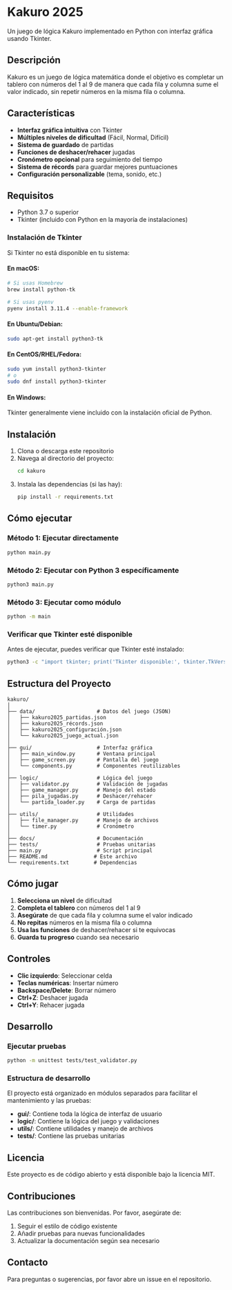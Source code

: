 # Kakuro 2025

Un juego de lógica Kakuro implementado en Python con interfaz gráfica usando Tkinter.

## Descripción

Kakuro es un juego de lógica matemática donde el objetivo es completar un tablero con números del 1 al 9 de manera que cada fila y columna sume el valor indicado, sin repetir números en la misma fila o columna.

## Características

- **Interfaz gráfica intuitiva** con Tkinter
- **Múltiples niveles de dificultad** (Fácil, Normal, Difícil)
- **Sistema de guardado** de partidas
- **Funciones de deshacer/rehacer** jugadas
- **Cronómetro opcional** para seguimiento del tiempo
- **Sistema de récords** para guardar mejores puntuaciones
- **Configuración personalizable** (tema, sonido, etc.)

## Requisitos

- Python 3.7 o superior
- Tkinter (incluido con Python en la mayoría de instalaciones)

### Instalación de Tkinter

Si Tkinter no está disponible en tu sistema:

#### En macOS:
```bash
# Si usas Homebrew
brew install python-tk

# Si usas pyenv
pyenv install 3.11.4 --enable-framework
```

#### En Ubuntu/Debian:
```bash
sudo apt-get install python3-tk
```

#### En CentOS/RHEL/Fedora:
```bash
sudo yum install python3-tkinter
# o
sudo dnf install python3-tkinter
```

#### En Windows:
Tkinter generalmente viene incluido con la instalación oficial de Python.

## Instalación

1. Clona o descarga este repositorio
2. Navega al directorio del proyecto:
   ```bash
   cd kakuro
   ```
3. Instala las dependencias (si las hay):
   ```bash
   pip install -r requirements.txt
   ```

## Cómo ejecutar

### Método 1: Ejecutar directamente
```bash
python main.py
```

### Método 2: Ejecutar con Python 3 específicamente
```bash
python3 main.py
```

### Método 3: Ejecutar como módulo
```bash
python -m main
```

### Verificar que Tkinter esté disponible
Antes de ejecutar, puedes verificar que Tkinter esté instalado:
```bash
python3 -c "import tkinter; print('Tkinter disponible:', tkinter.TkVersion)"
```

## Estructura del Proyecto

```
kakuro/
│
├── data/                    # Datos del juego (JSON)
│   ├── kakuro2025_partidas.json
│   ├── kakuro2025_récords.json
│   ├── kakuro2025_configuración.json
│   └── kakuro2025_juego_actual.json
│
├── gui/                     # Interfaz gráfica
│   ├── main_window.py       # Ventana principal
│   ├── game_screen.py       # Pantalla del juego
│   └── components.py        # Componentes reutilizables
│
├── logic/                   # Lógica del juego
│   ├── validator.py         # Validación de jugadas
│   ├── game_manager.py      # Manejo del estado
│   ├── pila_jugadas.py      # Deshacer/rehacer
│   └── partida_loader.py    # Carga de partidas
│
├── utils/                   # Utilidades
│   ├── file_manager.py      # Manejo de archivos
│   └── timer.py             # Cronómetro
│
├── docs/                    # Documentación
├── tests/                   # Pruebas unitarias
├── main.py                  # Script principal
├── README.md               # Este archivo
└── requirements.txt        # Dependencias
```

## Cómo jugar

1. **Selecciona un nivel** de dificultad
2. **Completa el tablero** con números del 1 al 9
3. **Asegúrate** de que cada fila y columna sume el valor indicado
4. **No repitas** números en la misma fila o columna
5. **Usa las funciones** de deshacer/rehacer si te equivocas
6. **Guarda tu progreso** cuando sea necesario

## Controles

- **Clic izquierdo**: Seleccionar celda
- **Teclas numéricas**: Insertar número
- **Backspace/Delete**: Borrar número
- **Ctrl+Z**: Deshacer jugada
- **Ctrl+Y**: Rehacer jugada

## Desarrollo

### Ejecutar pruebas
```bash
python -m unittest tests/test_validator.py
```

### Estructura de desarrollo
El proyecto está organizado en módulos separados para facilitar el mantenimiento y las pruebas:

- **gui/**: Contiene toda la lógica de interfaz de usuario
- **logic/**: Contiene la lógica del juego y validaciones
- **utils/**: Contiene utilidades y manejo de archivos
- **tests/**: Contiene las pruebas unitarias

## Licencia

Este proyecto es de código abierto y está disponible bajo la licencia MIT.

## Contribuciones

Las contribuciones son bienvenidas. Por favor, asegúrate de:
1. Seguir el estilo de código existente
2. Añadir pruebas para nuevas funcionalidades
3. Actualizar la documentación según sea necesario

## Contacto

Para preguntas o sugerencias, por favor abre un issue en el repositorio. 